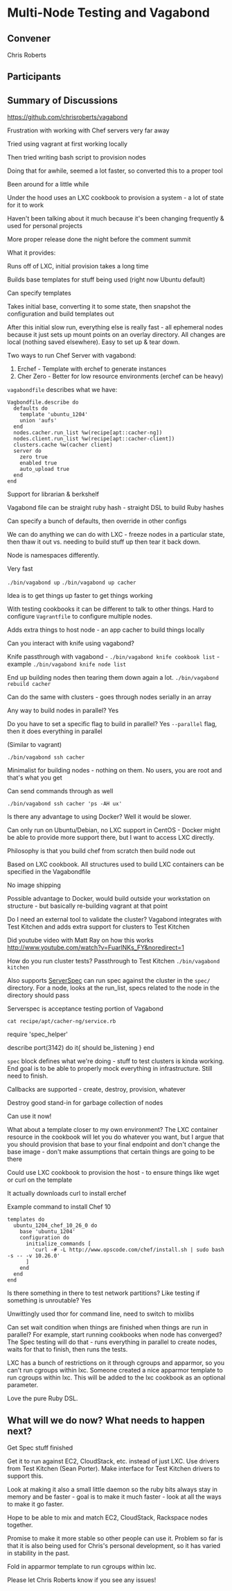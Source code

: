 Multi-Node Testing and Vagabond
===============================

## Convener

Chris Roberts

## Participants

## Summary of Discussions

https://github.com/chrisroberts/vagabond

Frustration with working with Chef servers very far away

Tried using vagrant at first working locally

Then tried writing bash script to provision nodes

Doing that for awhile, seemed a lot faster, so converted this to a proper tool

Been around for a little while

Under the hood uses an LXC cookbook to provision a system - a lot of state for it to work

Haven't been talking about it much because it's been changing frequently & used for personal projects

More proper release done the night before the comment summit

What it provides:

Runs off of LXC, initial provision takes a long time

Builds base templates for stuff being used (right now Ubuntu default)

Can specify templates

Takes initial base, converting it to some state, then snapshot the configuration and build templates out

After this initial slow run, everything else is really fast - all ephemeral nodes because it just sets up mount points on an overlay directory.  All changes are local (nothing saved elsewhere).  Easy to set up & tear down.

Two ways to run Chef Server with vagabond:
1) Erchef - Template with erchef to generate instances
2) Cher Zero - Better for low resource environments (erchef can be heavy)

`vagabondfile` describes what we have:

    Vagbondfile.describe do
      defaults do
        template 'ubuntu_1204'
        union 'aufs'
      end
      nodes.cacher.run_list %w(recipe[apt::cacher-ng])
      nodes.client.run_list %w(recipe[apt::cacher-client])
      clusters.cache %w(cacher client)
      server do
        zero true
        enabled true
        auto_upload true
      end
    end

Support for librarian & berkshelf

Vagabond file can be straight ruby hash - straight DSL to build Ruby hashes

Can specify a bunch of defaults, then override in other configs

We can do anything we can do with LXC - freeze nodes in a particular state, then thaw it out vs. needing to build stuff up then tear it back down.

Node is namespaces differently.

Very fast

`./bin/vagabond up`
`./bin/vagabond up cacher`

Idea is to get things up faster to get things working

With testing cookbooks it can be different to talk to other things.  Hard to configure `Vagrantfile` to configure multiple nodes.

Adds extra things to host node - an app cacher to build things locally

Can you interact with knife using vagabond?

Knife passthrough with vagabond - `./bin/vagabond knife cookbook list` - example
`./bin/vagabond knife node list`

End up building nodes then tearing them down again a lot.
`./bin/vagabond rebuild cacher`

Can do the same with clusters - goes through nodes serially in an array

Any way to build nodes in parallel?  Yes

Do you have to set a specific flag to build in parallel?  Yes `--parallel` flag, then it does everything in parallel

(Similar to vagrant)

`./bin/vagabond ssh cacher`

Minimalist for building nodes - nothing on them.  No users, you are root and that's what you get

Can send commands through as well

`./bin/vagabond ssh cacher 'ps -AH ux'`

Is there any advantage to using Docker?  Well it would be slower.

Can only run on Ubuntu/Debian, no LXC support in CentOS - Docker might be able to provide more support there, but I want to access LXC directly.

Philosophy is that you build chef from scratch then build node out

Based on LXC cookbook.  All structures used to build LXC containers can be specified in the Vagabondfile

No image shipping

Possible advantage to Docker, would build outside your workstation on structure - but basically re-building vagrant at that point

Do I need an external tool to validate the cluster?  Vagabond integrates with Test Kitchen and adds extra support for clusters to Test Kitchen

Did youtube video with Matt Ray on how this works
http://www.youtube.com/watch?v=FuarlNKs_FY&noredirect=1

How do you run cluster tests?  Passthrough to Test Kitchen
`./bin/vagabond kitchen`

Also supports [ServerSpec](http://serverspec.org) can run spec against the cluster in the `spec/` directory.  For a node, looks at the run_list, specs related to the node in the directory should pass

Serverspec is acceptance testing portion of Vagabond

`cat recipe/apt/cacher-ng/service.rb`

   require 'spec_helper'

   describe port(3142) do
     it{ should be_listening }
   end

`spec` block defines what we're doing - stuff to test clusters is kinda working.  End goal is to be able to properly mock everything in infrastructure.  Still need to finish.

Callbacks are supported - create, destroy, provision, whatever

Destroy good stand-in for garbage collection of nodes

Can use it now!

What about a template closer to my own environment?  The LXC container resource in the cookbook will let you do whatever you want, but I argue that you should provision that base to your final endpoint and don't change the base image - don't make assumptions that certain things are going to be there

Could use LXC cookbook to provision the host - to ensure things like wget or curl on the template

It actually downloads curl to install erchef

Example command to install Chef 10

    templates do
      ubuntu_1204_chef_10_26_0 do
        base 'ubuntu_1204'
        configuration do
          initialize_commands [
            'curl -# -L http://www.opscode.com/chef/install.sh | sudo bash -s -- -v 10.26.0'
          ]
        end
      end
    end

Is there something in there to test network partitions?  Like testing if something is unroutable?  Yes

Unwittingly used thor for command line, need to switch to mixlibs

Can set wait condition when things are finished when things are run in parallel?  For example, start running cookbooks when node has converged?  The Spec testing will do that - runs everything in parallel to create nodes, waits for that to finish, then runs the tests.

LXC has a bunch of restrictions on it through cgroups and apparmor, so you can't run cgroups within lxc.  Someone created a nice apparmor template to run cgroups within lxc.  This will be added to the lxc cookbook as an optional parameter.

Love the pure Ruby DSL.


## What will we do now?  What needs to happen next?

Get Spec stuff finished

Get it to run against EC2, CloudStack, etc. instead of just LXC.  Use drivers from Test Kitchen (Sean Porter).  Make interface for Test Kitchen drivers to support this.

Look at making it also a small little daemon so the ruby bits always stay in memory and be faster - goal is to make it much faster - look at all the ways to make it go faster.

Hope to be able to mix and match EC2, CloudStack, Rackspace nodes together.

Promise to make it more stable so other people can use it.  Problem so far is that it is also being used for Chris's personal development, so it has varied in stability in the past.

Fold in apparmor template to run cgroups within lxc.

Please let Chris Roberts know if you see any issues!